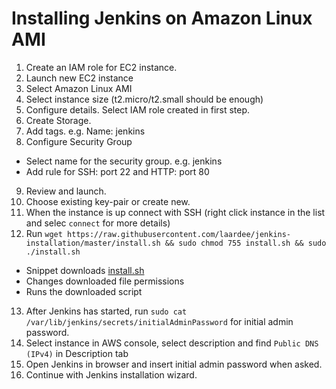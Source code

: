# Installing Jenkins on Amazon Linux AMI 

1. Create an IAM role for EC2 instance.
2. Launch new EC2 instance
3. Select Amazon Linux AMI 
4. Select instance size (t2.micro/t2.small should be enough)
5. Configure details. Select IAM role created in first step.
6. Create Storage.
7. Add tags. e.g. Name: jenkins 
8. Configure Security Group
  * Select name for the security group. e.g. jenkins
  * Add rule for SSH: port 22 and HTTP: port 80
9. Review and launch.
10. Choose existing key-pair or create new.
11. When the instance is up connect with SSH (right click instance in the list and selec `connect` for more details)
12. Run `wget https://raw.githubusercontent.com/laardee/jenkins-installation/master/install.sh && sudo chmod 755 install.sh && sudo ./install.sh`
  * Snippet downloads [install.sh](https://github.com/laardee/jenkins-installation/blob/master/install.sh)
  * Changes downloaded file permissions
  * Runs the downloaded script
13. After Jenkins has started, run `sudo cat /var/lib/jenkins/secrets/initialAdminPassword` for initial admin password.
14. Select instance in AWS console, select description and find `Public DNS (IPv4)` in Description tab
15. Open Jenkins in browser and insert initial admin password when asked.
16. Continue with Jenkins installation wizard.